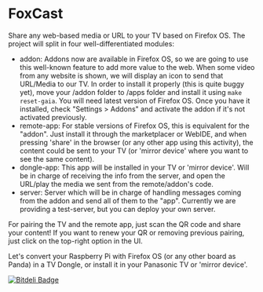 # FoxCast

Share any web-based media or URL to your TV based on Firefox OS. The project will split in four well-differentiated modules:
- addon:
	Addons now are available in Firefox OS, so we are going to use this well-known feature to add more value to the web. When some video from any website is shown, we will display an icon to send that URL/Media to our TV.
	In order to install it properly (this is quite buggy yet), move your /addon folder to /apps folder and install it using `make reset-gaia`. You will need latest version of Firefox OS.
	Once you have it installed, check "Settings > Addons" and activate the addon if it's not activated previously.
- remote-app:
	For stable versions of Firefox OS, this is equivalent for the "addon". Just install it through the marketplacer or WebIDE, and when pressing 'share' in the browser (or any other app using this activity), the content could be sent to your TV (or 'mirror device' where you want to see the same content).
- dongle-app:
	This app will be installed in your TV or 'mirror device'. Will be in charge of receiving the info from the server, and open the URL/play the media we sent from the remote/addon's code.
- server:
	Server which will be in charge of handling messages coming from the addon and send all of them to the "app". Currently we are providing a test-server, but you can deploy your own server.

For pairing the TV and the remote app, just scan the QR code and share your content! If you want to renew your QR or removing previous pairing, just click on the top-right option in the UI.

Let's convert your Raspberry Pi with Firefox OS (or any other board as Panda) in a TV Dongle, or install it in your Panasonic TV or 'mirror device'.



[![Bitdeli Badge](https://d2weczhvl823v0.cloudfront.net/borjasalguero/foxcast/trend.png)](https://bitdeli.com/free "Bitdeli Badge")

